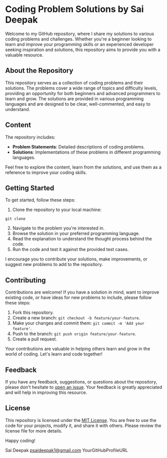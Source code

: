 # Coding Problem Solutions by Sai Deepak

Welcome to my GitHub repository, where I share my solutions to various coding problems and challenges. Whether you're a beginner looking to learn and improve your programming skills or an experienced developer seeking inspiration and solutions, this repository aims to provide you with a valuable resource.

## About the Repository

This repository serves as a collection of coding problems and their solutions. The problems cover a wide range of topics and difficulty levels, providing an opportunity for both beginners and advanced programmers to learn and grow. The solutions are provided in various programming languages and are designed to be clear, well-commented, and easy to understand.

## Content

The repository includes:

- **Problem Statements**: Detailed descriptions of coding problems.
- **Solutions**: Implementations of these problems in different programming languages.

Feel free to explore the content, learn from the solutions, and use them as a reference to improve your coding skills.

## Getting Started

To get started, follow these steps:

1. Clone the repository to your local machine:
```
git clone 
```

2. Navigate to the problem you're interested in.
3. Browse the solution in your preferred programming language.
4. Read the explanation to understand the thought process behind the code.
5. Run the code and test it against the provided test cases.

I encourage you to contribute your solutions, make improvements, or suggest new problems to add to the repository.

## Contributing

Contributions are welcome! If you have a solution in mind, want to improve existing code, or have ideas for new problems to include, please follow these steps:

1. Fork this repository.
2. Create a new branch: `git checkout -b feature/your-feature`.
3. Make your changes and commit them: `git commit -m 'Add your feature'`.
4. Push to the branch: `git push origin feature/your-feature`.
5. Create a pull request.

Your contributions are valuable in helping others learn and grow in the world of coding. Let's learn and code together!

## Feedback

If you have any feedback, suggestions, or questions about the repository, please don't hesitate to [open an issue](https://github.com/). Your feedback is greatly appreciated and will help in improving this resource.

## License

This repository is licensed under the [MIT License](LICENSE). You are free to use the code for your projects, modify it, and share it with others. Please review the license file for more details.

Happy coding!

Sai Deepak
psaideepak1@gmail.com
YourGitHubProfileURL

